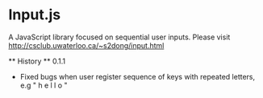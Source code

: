 Input.js
========

A JavaScript library focused on sequential user inputs.
Please visit http://csclub.uwaterloo.ca/~s2dong/input.html

** History **
0.1.1
* Fixed bugs when user register sequence of keys with repeated letters, e.g " h e l l o "
